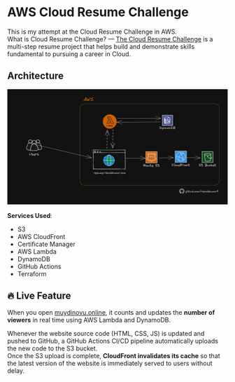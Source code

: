 # AWS Cloud Resume Challenge

This is my attempt at the Cloud Resume Challenge in AWS.  
What is Cloud Resume Challenge? — [The Cloud Resume Challenge](https://cloudresumechallenge.dev/) is a multi-step resume project that helps build and demonstrate skills fundamental to pursuing a career in Cloud.

## Architecture

![Architecture Diagram](/img/AWS%20Architecture%20Cloud%20Resume%20Challenge%20(1).png)

**Services Used**:

- S3
- AWS CloudFront
- Certificate Manager
- AWS Lambda
- DynamoDB
- GitHub Actions
- Terraform

## 🔥 Live Feature

When you open [muydinovu.online](https://muydinovu.online), it counts and updates the **number of viewers** in real time using AWS Lambda and DynamoDB.

Whenever the website source code (HTML, CSS, JS) is updated and pushed to GitHub, a GitHub Actions CI/CD pipeline automatically uploads the new code to the S3 bucket.  
Once the S3 upload is complete, **CloudFront invalidates its cache** so that the latest version of the website is immediately served to users without delay.
